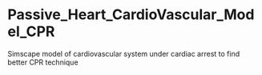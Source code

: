 # Passive_Heart_CardioVascular_Model_CPR
Simscape model of cardiovascular system under cardiac arrest to find better CPR technique
